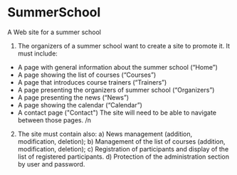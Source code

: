 # SummerSchool
A Web site for a summer school

1) The organizers of a summer school want to create a site to promote it. It must include:
- A page with general information about the summer school (“Home”)
- A page showing the list of courses (“Courses”)
- A page that introduces course trainers (“Trainers”)
- A page presenting the organizers of summer school (“Organizers”)
- A page presenting the news (“News”)
- A page showing the calendar (“Calendar”)
- A contact page ("Contact")
The site will need to be able to navigate between those pages.
/n

2) The site must contain also:
a) News management (addition, modification, deletion);
b) Management of the list of courses (addition, modification, deletion);
c) Registration of participants and display of the list of registered participants.
d) Protection of the administration section by user and password.
